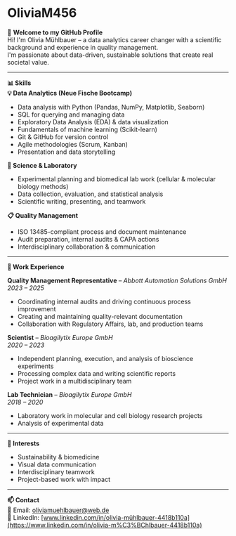 # OliviaM456

👋 **Welcome to my GitHub Profile**  
Hi! I'm Olivia Mühlbauer – a data analytics career changer with a scientific background and experience in quality management.  
I'm passionate about data-driven, sustainable solutions that create real societal value.

---

**📊 Skills**  
**💡 Data Analytics (Neue Fische Bootcamp)**  
- Data analysis with Python (Pandas, NumPy, Matplotlib, Seaborn)  
- SQL for querying and managing data  
- Exploratory Data Analysis (EDA) & data visualization  
- Fundamentals of machine learning (Scikit-learn)  
- Git & GitHub for version control  
- Agile methodologies (Scrum, Kanban)  
- Presentation and data storytelling  

**🔬 Science & Laboratory**  
- Experimental planning and biomedical lab work (cellular & molecular biology methods)  
- Data collection, evaluation, and statistical analysis  
- Scientific writing, presenting, and teamwork  

**📋 Quality Management**  
- ISO 13485-compliant process and document maintenance  
- Audit preparation, internal audits & CAPA actions  
- Interdisciplinary collaboration & communication  

---

**💼 Work Experience**  

**Quality Management Representative** – *Abbott Automation Solutions GmbH*  
*2023 – 2025*  
- Coordinating internal audits and driving continuous process improvement  
- Creating and maintaining quality-relevant documentation  
- Collaboration with Regulatory Affairs, lab, and production teams  

**Scientist** – *Bioagilytix Europe GmbH*  
*2020 – 2023*  
- Independent planning, execution, and analysis of bioscience experiments  
- Processing complex data and writing scientific reports  
- Project work in a multidisciplinary team  

**Lab Technician** – *Bioagilytix Europe GmbH*  
*2018 – 2020*  
- Laboratory work in molecular and cell biology research projects  
- Analysis of experimental data  

---

**🎯 Interests**  
- Sustainability & biomedicine  
- Visual data communication  
- Interdisciplinary teamwork  
- Project-based work with impact  

---

**📫 Contact**  
📧 Email: oliviamuehlbauer@web.de  
🔗 LinkedIn: [www.linkedin.com/in/olivia-mühlbauer-4418b110a](https://www.linkedin.com/in/olivia-m%C3%BChlbauer-4418b110a)
